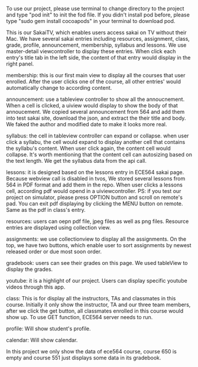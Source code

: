 To use our project, please use terminal to change directory to the project and
type "pod init" to init the fod file. If you didn't install pod before, please 
type "sudo gem install cocoapods" in your terminal to download pod.

This is our SakaiTV, which enables users access sakai on TV without their Mac. 
We have several sakai entries including resources, assignment, class, grade,
profile, announcement, membership, syllabus and lessons. We use master-detail 
viewcontroller to display these entries. When click each entry's title tab in
the left side, the content of that entry would display in the right panel.

membership: this is our first main view to display all the courses that user 
enrolled. After the user clicks one of the course, all other entries' would
automatically change to according content. 

announcement: use a tableview controller to show all the annoucnement. When a
cell is clicked, a uiview would display to show the body of that annoucement.
We copied several announcement from 564 and add them into test sakai site, 
download the json, and extract the their title and body. We faked the author 
and modified date to make it looks more real.

syllabus: the cell in tableview controller can expand or collapse. when user 
click a syllabu, the cell would expand to display another cell that contains 
the syllabu's content. When user click again, the content cell would collapse. 
It's worth mentioning that the content cell can autosizing based on the text 
length. We get the syllabus data from the api call.

lessons: it is designed based on the lessons entry in ECE564 sakai page.
Because webview call is disabled in tvos, We stored several lessons from 564 in 
PDF format and add them in the repo. When user clicks a lessons cell, according
pdf would opend in a uiviewcontroller. PS: if you test our project on simulator,
please press OPTION button and scroll on remote's pad. You can exit pdf displaying 
by clicking the MENU button on remote. Same as the pdf in class's entry. 

resources: users can oepn pdf file, jpeg files as well as png files. Resource 
entries are displayed using collection view. 

assignments: we use collectionview to display all the assignments. On the top,
we have two buttons, which enable user to sort assignments by newest released 
order or due most soon order.

gradebook: users can see their grades on this page. We used tableView to display
the grades.

youtube: it is a highlight of our project. Users can display specific youtube 
videos through this app.

class: This is for display all the instructors, TAs and classmates in this course.
Initially it only show the instructor, TA and our three team members, after we 
click the get button, all classmates enrolled in this course would show up. To use
GET function, ECE564 server needs to run.

profile: Will show student's profile.

calendar: Will show calendar.

In this project we only show the data of ece564 course, course 650 is empty and 
course 551 just displays some data in its gradebook.
